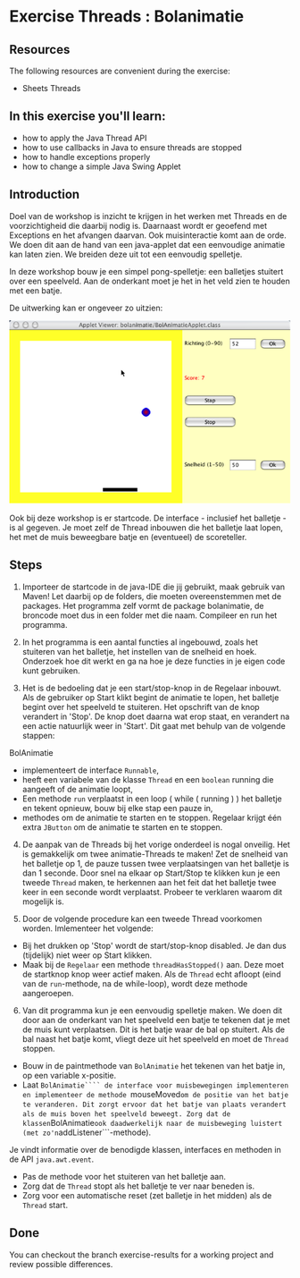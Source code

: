 Exercise Threads : Bolanimatie
==============================
Resources
-------------
The following resources are convenient during the exercise:
* Sheets Threads

In this exercise you'll learn:
------------------------------
* how to apply the Java Thread API
* how to use callbacks in Java to ensure threads are stopped
* how to handle exceptions properly
* how to change a simple Java Swing Applet

Introduction
------------
Doel van de workshop is inzicht te krijgen in het werken met Threads en de voorzichtigheid die daarbij nodig is. Daarnaast wordt er geoefend met Exceptions en het afvangen daarvan. Ook muisinteractie komt aan de orde. We doen dit aan de hand van een java-applet dat een eenvoudige animatie kan laten zien. We breiden deze uit tot een eenvoudig spelletje.

In deze workshop bouw je een simpel pong-spelletje: een balletjes stuitert over een speelveld. Aan de onderkant moet je het in het veld zien te houden met een batje.

De uitwerking kan er ongeveer zo uitzien:

![Alt text](images/bolanimatie.png)

Ook bij deze workshop is er startcode. De interface - inclusief het balletje - is al gegeven. Je moet zelf de Thread inbouwen die het balletje laat lopen, het met de muis beweegbare batje en (eventueel) de scoreteller.

Steps
-----
1. Importeer de startcode in de java-IDE die jij gebruikt, maak gebruik van Maven! Let daarbij op de folders, die moeten overeenstemmen met de packages. Het programma zelf vormt de package bolanimatie, de broncode moet dus in een folder met die naam.
Compileer en run het programma.

2. In het programma is een aantal functies al ingebouwd, zoals het stuiteren van het balletje, het instellen van de snelheid en hoek. Onderzoek hoe dit werkt en ga na hoe je deze functies in je eigen code kunt gebruiken.

3. Het is de bedoeling dat je een start/stop-knop in de Regelaar inbouwt. Als de gebruiker op Start klikt begint de animatie te lopen, het balletje begint over het speelveld te stuiteren. Het opschrift van de knop verandert in 'Stop'. De knop doet daarna wat erop staat, en verandert na een actie natuurlijk weer in 'Start'. Dit gaat met behulp van de volgende stappen:

  BolAnimatie
  * implementeert de interface ```Runnable```,
  * heeft een variabele van de klasse ```Thread``` en een ```boolean``` running die aangeeft of de animatie loopt,
  * Een methode ```run``` verplaatst in een loop (  while ( running )  ) het balletje en tekent opnieuw, bouw bij elke stap een pauze in,
  * methodes om de animatie te starten en te stoppen.
Regelaar krijgt één extra ```JButton``` om de animatie te starten en te stoppen.

4. De aanpak van de Threads bij het vorige onderdeel is nogal onveilig. Het is gemakkelijk om twee animatie-Threads te maken! Zet de snelheid van het balletje op 1, de pauze tussen twee verplaatsingen van het balletje is dan 1 seconde. Door snel na elkaar op Start/Stop te klikken kun je een tweede ```Thread``` maken, te herkennen aan het feit dat het balletje twee keer in een seconde wordt verplaatst. Probeer te verklaren waarom dit mogelijk is.

5. Door de volgende procedure kan een tweede Thread voorkomen worden. Imlementeer het volgende:
  * Bij het drukken op 'Stop' wordt de start/stop-knop disabled. Je dan dus (tijdelijk) niet weer op Start klikken.
  * Maak bij de ```Regelaar``` een methode ```threadHasStopped()``` aan. Deze moet de startknop knop weer actief maken. Als de ```Thread``` echt afloopt (eind van de ```run```-methode, na de while-loop), wordt deze methode aangeroepen.

6. Van dit programma kun je een eenvoudig spelletje maken. We doen dit door aan de onderkant van het speelveld een batje te tekenen dat je met de muis kunt verplaatsen. Dit is het batje waar de bal op stuitert. Als de bal naast het batje komt, vliegt deze uit het speelveld en moet de ```Thread``` stoppen.
  * Bouw in de paintmethode van ```BolAnimatie``` het tekenen van het batje in, op een variable x-positie.
  * Laat ```BolAnimatie```` de interface voor muisbewegingen implementeren en implementeer de methode ```mouseMoved``` om de positie van het batje te veranderen. Dit zorgt ervoor dat het batje van plaats verandert als de muis boven het speelveld beweegt. Zorg dat de klassen ```BolAnimatie``` ook daadwerkelijk naar de muisbeweging luistert (met zo'n ```addListener```-methode).

  Je vindt informatie over de benodigde klassen, interfaces en methoden in de API ```java.awt.event```.

  * Pas de methode voor het stuiteren van het balletje aan.
  * Zorg dat de ```Thread``` stopt als het balletje te ver naar beneden is.
  * Zorg voor een automatische reset (zet balletje in het midden) als de ```Thread``` start.


Done
----
You can checkout the branch exercise-results for a working project and review possible differences.
